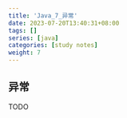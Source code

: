 ```yaml
---
title: 'Java_7_异常'
date: 2023-07-20T13:40:31+08:00
tags: []
series: [java]
categories: [study notes]
weight: 7
---
```


## 异常

TODO
